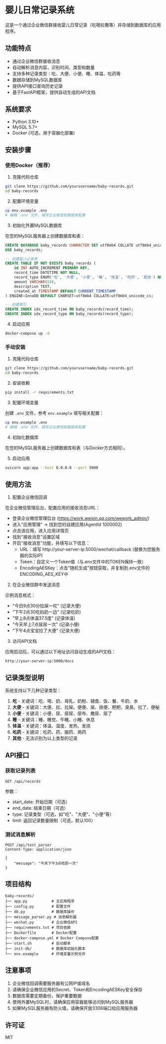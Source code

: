 # 婴儿日常记录系统

这是一个通过企业微信群接收婴儿日常记录（吃喝拉撒等）并存储到数据库的应用程序。

## 功能特点

- 通过企业微信群接收消息
- 自动解析消息内容，识别时间、类型和数量
- 支持多种记录类型：吃、大便、小便、睡、体温、吃药等
- 数据存储到MySQL数据库
- 提供API接口查询历史记录
- 基于FastAPI框架，提供自动生成的API文档

## 系统要求

- Python 3.10+
- MySQL 5.7+
- Docker (可选，用于容器化部署)

## 安装步骤

### 使用Docker（推荐）

1. 克隆代码仓库

```bash
git clone https://github.com/yourusername/baby-records.git
cd baby-records
```

2. 配置环境变量

```bash
cp env.example .env
# 编辑 .env 文件，填写企业微信和数据库配置
```

3. 初始化外置MySQL数据库

在您的MySQL服务器上创建数据库和表：

```sql
CREATE DATABASE baby_records CHARACTER SET utf8mb4 COLLATE utf8mb4_unicode_ci;
USE baby_records;

-- 创建婴儿记录表
CREATE TABLE IF NOT EXISTS baby_records (
    id INT AUTO_INCREMENT PRIMARY KEY,
    record_time DATETIME NOT NULL,
    record_type ENUM('吃', '大便', '小便', '睡', '体温', '吃药', '其他') NOT NULL,
    amount VARCHAR(50),
    description TEXT,
    created_at TIMESTAMP DEFAULT CURRENT_TIMESTAMP
) ENGINE=InnoDB DEFAULT CHARSET=utf8mb4 COLLATE=utf8mb4_unicode_ci;

-- 创建索引
CREATE INDEX idx_record_time ON baby_records(record_time);
CREATE INDEX idx_record_type ON baby_records(record_type);
```

4. 启动应用

```bash
docker-compose up -d
```

### 手动安装

1. 克隆代码仓库

```bash
git clone https://github.com/yourusername/baby-records.git
cd baby-records
```

2. 安装依赖

```bash
pip install -r requirements.txt
```

3. 配置环境变量

创建 `.env` 文件，参考 `env.example` 填写相关配置：

```bash
cp env.example .env
# 编辑 .env 文件，填写企业微信和数据库配置
```

4. 初始化数据库

在您的MySQL服务器上创建数据库和表（与Docker方式相同）。

5. 启动应用

```bash
uvicorn app:app --host 0.0.0.0 --port 5000
```

## 使用方法

1. 配置企业微信回调

在企业微信管理后台，配置应用的接收消息URL：

- 登录企业微信管理后台 (https://work.weixin.qq.com/wework_admin/)
- 进入"应用管理" -> 找到您的自建应用(AgentId 1000002)
- 点击该应用，进入应用详情页
- 找到"接收消息"设置区域
- 开启"接收消息"功能，并填写以下信息：
  - URL：填写 http://your-server-ip:5000/wechat/callback (替换为您服务器的实际IP)
  - Token：自定义一个Token值（与.env文件中的TOKEN保持一致）
  - EncodingAESKey：点击"随机生成"按钮获取，并复制到.env文件的ENCODING_AES_KEY中

2. 在企业微信群中发送消息

示例消息格式：
- "今日9点30分拉屎一坨" (记录大便)
- "下午2点30吃妈奶一边" (记录吃奶)
- "早上8点体温37.5度" (记录体温)
- "今天早上7点尿尿一次" (记录小便)
- "下午4点宝宝拉了大便" (记录大便)

3. 访问API文档

应用启动后，可以通过以下地址访问自动生成的API文档：

```
http://your-server-ip:5000/docs
```

## 记录类型说明

系统支持以下几种记录类型：

1. **吃** - 关键词：吃、喝、奶、母乳、奶粉、辅食、饭、餐、牛奶、水
2. **大便** - 关键词：大便、拉、拉屎、便便、屎、排便、粑粑、臭臭、拉了、便秘
3. **小便** - 关键词：小便、尿、尿尿、尿布、撒尿、尿了
4. **睡** - 关键词：睡、睡觉、午睡、小睡、休息
5. **体温** - 关键词：体温、温度、发热、发烧
6. **吃药** - 关键词：吃药、药、服药、用药
7. **其他** - 无法识别为以上类型的记录

## API接口

### 获取记录列表

```
GET /api/records
```

参数：
- start_date: 开始日期（可选）
- end_date: 结束日期（可选）
- type: 记录类型（可选，如"吃"、"大便"、"小便"等）
- limit: 返回记录数量限制（可选，默认100）

### 测试消息解析

```
POST /api/test_parser
Content-Type: application/json

{
    "message": "今天下午3点吃奶一次"
}
```

## 项目结构

```
baby-records/
├── app.py           # 主应用程序
├── config.py        # 配置文件
├── db.py            # 数据库操作
├── message_parser.py # 消息解析器
├── wechat.py        # 企业微信API
├── requirements.txt # 项目依赖
├── Dockerfile       # Docker配置
├── docker-compose.yml # Docker Compose配置
├── start.sh         # 启动脚本
├── init-db/         # 数据库初始化脚本
└── env.example      # 环境变量示例文件
```

## 注意事项

1. 企业微信回调需要服务器有公网IP或域名
2. 请确保企业微信应用的Secret、Token和EncodingAESKey安全保存
3. 数据库需要定期备份，保护重要数据
4. 使用外置MySQL时，请确保应用容器能够访问到MySQL服务器
5. 如果MySQL服务器有防火墙，请确保开放3306端口给应用服务器

## 许可证

MIT 